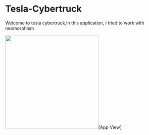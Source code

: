 # Tesla-Cybertruck
Welcome to tesla cybertruck,In this application, I tried to work with neomorphism


<img width="295" src="![sc_tesla_1](https://github.com/ElliotMigh/Tesla-Cybertruck/assets/87560931/d3d59d48-6c23-474a-a6ee-ac0eb31e9703)
.png">[App View]

